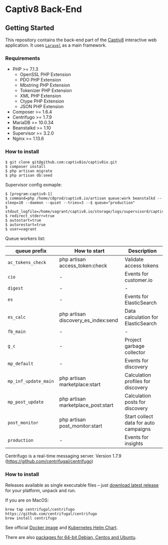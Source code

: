 # Captiv8 Back-End

## Getting Started

This repository contains the back-end part of the [Captiv8](https://captiv8.io/) interactive web
application. It uses [`Laravel`](https://laravel.com/) as a main framework.

### Requirements

* PHP >= 7.1.3
  * OpenSSL PHP Extension
  * PDO PHP Extension
  * Mbstring PHP Extension
  * Tokenizer PHP Extension
  * XML PHP Extension
  * Ctype PHP Extension
  * JSON PHP Extension
* Composer >= 1.6.4
* Centrifugo >= 1.7.9
* MariaDB >= 10.0.34
* Beanstalkd >= 1.10
* Supervisor >= 3.2.0
* Nginx >= 1.13.6


### How to install

```shell
$ git clone git@github.com:captiv8io/captiv8io.git
$ composer install
$ php artisan migrate
$ php artisan db:seed
```
Supervisor config exmaple:

```shell
$ [program:captiv8-1]
$ command=php /home/c8prod/captiv8.io/artisan queue:work beanstalkd --sleep=10 --daemon --quiet --tries=3 --$ queue="production"
$ stdout_logfile=/home/vagrant/captiv8.io/storage/logs/supervisord/captiv8.log
$ redirect_stderr=true
$ autostart=true
$ autorestart=true
$ user=vagrant
```

Queue workers list:

| queue prefix       | How to start   | Description          |
| ---------- | ------------- | -------------------------- |
| `ac_tokens_check`    | php artisan access_token:check | Validate access tokens                         |
| `cio`     | - | Events for customer.io                |
| `digest`      | - | -                |
| `es`     | - | Events for ElasticSearch |
| `es_calc`    | php artisan discovery_es_index:send | Data calculation for ElasticSearch                          |
| `fb_main`   | -   | -                          |
| `g_c`     | -   | Project garbage collector                          |
| `mp_default` | -   | Events for discovery                          |
| `mp_inf_update_main	`     | php artisan marketplace:start   | Calculation profiles for discovery                          |
| `mp_post_update`    |  php artisan marketplace_post:start   | Calculation posts for discovery                           |
| `post_monitor`     | php artisan post_monitor:start   | Start collect data for auto campaigns                          |
| `production`    | -   | Events for insights                          |


Centrifugo is a real-time messaging server. Version 1.7.9 (https://github.com/centrifugal/centrifugo)
### How to install

Releases available as single executable files – just [download latest release](https://github.com/centrifugal/centrifugo/releases) for your platform, unpack and run.

If you are on MacOS:

```
brew tap centrifugal/centrifugo https://github.com/centrifugal/centrifugo
brew install centrifugo
```

See official [Docker image](https://hub.docker.com/r/centrifugo/centrifugo/) and [Kubernetes Helm Chart](https://github.com/kubernetes/charts/tree/master/stable/centrifugo).

There are also [packages for 64-bit Debian, Centos and Ubuntu](https://packagecloud.io/FZambia/centrifugo).
